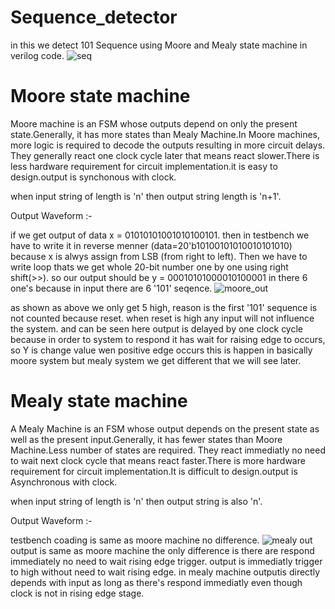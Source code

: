# Sequence_detector
in this we detect 101 Sequence using Moore and Mealy state machine in verilog code.
![seq](https://github.com/purveshthummar/Sequence_detector/assets/140932979/d003a8e1-be44-43f5-8f64-a3464a1537e6)

# Moore state machine
Moore machine is an FSM whose outputs depend on only the present state.Generally, it has more states than Mealy Machine.In Moore machines, more logic is required to decode the outputs resulting in more circuit delays. They generally react one clock cycle later that means react slower.There is less hardware requirement for circuit implementation.it is easy to design.output is synchonous with clock.

when input string of length is 'n' then output string length is 'n+1'.  

Output Waveform :-

if we get output of data x = 01010101001010100101. then in testbench we have to write it in reverse menner (data=20'b10100101010010101010) because x is alwys assign from LSB (from right to left). Then we have to write loop thats we get whole 20-bit number one by one using right shift(>>). so our output should be y = 00010101000010100001 in there 6 one's because in input there are 6 '101' seqence.
![moore_out](https://github.com/purveshthummar/Sequence_detector/assets/140932979/08573c2a-287a-48e7-9294-4b7762fab44d)

as shown as above we only get 5 high, reason is the first '101' sequence is not counted because reset. when reset is high any input will not influence the system.
and can be seen here output is delayed by one clock cycle because in order to system to respond it has wait for raising edge to occurs, so Y is change value wen positive edge occurs this is happen in basically moore system but mealy system we  get different that we will see later.

# Mealy state machine
A Mealy Machine is an FSM whose output depends on the present state as well as the present input.Generally, it has fewer states than Moore Machine.Less number of states are required. They react immediatly no need to wait next clock cycle that means react faster.There is more hardware requirement for circuit implementation.It is difficult to design.output is Asynchronous with clock.

when input string of length is 'n' then output string is also 'n'.

Output Waveform :-

testbench coading is same as moore machine no difference.
![mealy out](https://github.com/purveshthummar/Sequence_detector/assets/140932979/dc7feaed-932c-4b68-9d42-f10a76db344f)
output is same as moore machine the only difference is there are respond immediately no need to wait rising edge trigger. output is immediatly trigger to high without need to wait rising edge. in mealy machine outputis directly depends with input as long as there's respond immediatly even though clock is not in rising edge stage.





